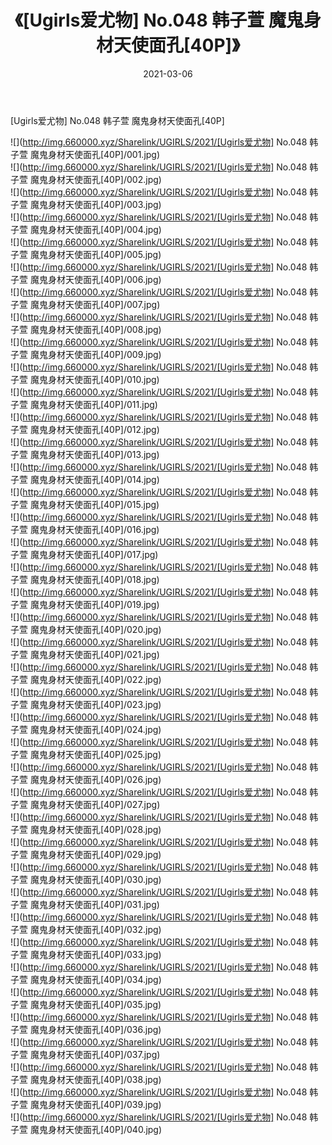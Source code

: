 ﻿---
layout: post
title:  《[Ugirls爱尤物] No.048 韩子萱 魔鬼身材天使面孔[40P]》
date:   2021-03-06
img: http://img.660000.xyz/Sharelink/UGIRLS/2021/[Ugirls爱尤物] No.048 韩子萱 魔鬼身材天使面孔[40P]/000.jpg
categories: [美女, 清纯, 唯美]
---

[Ugirls爱尤物] No.048 韩子萱 魔鬼身材天使面孔[40P]

  ![](http://img.660000.xyz/Sharelink/UGIRLS/2021/[Ugirls爱尤物] No.048 韩子萱 魔鬼身材天使面孔[40P]/001.jpg) <br> ![](http://img.660000.xyz/Sharelink/UGIRLS/2021/[Ugirls爱尤物] No.048 韩子萱 魔鬼身材天使面孔[40P]/002.jpg) <br> ![](http://img.660000.xyz/Sharelink/UGIRLS/2021/[Ugirls爱尤物] No.048 韩子萱 魔鬼身材天使面孔[40P]/003.jpg) <br> ![](http://img.660000.xyz/Sharelink/UGIRLS/2021/[Ugirls爱尤物] No.048 韩子萱 魔鬼身材天使面孔[40P]/004.jpg) <br> ![](http://img.660000.xyz/Sharelink/UGIRLS/2021/[Ugirls爱尤物] No.048 韩子萱 魔鬼身材天使面孔[40P]/005.jpg) <br> ![](http://img.660000.xyz/Sharelink/UGIRLS/2021/[Ugirls爱尤物] No.048 韩子萱 魔鬼身材天使面孔[40P]/006.jpg) <br> ![](http://img.660000.xyz/Sharelink/UGIRLS/2021/[Ugirls爱尤物] No.048 韩子萱 魔鬼身材天使面孔[40P]/007.jpg) <br> ![](http://img.660000.xyz/Sharelink/UGIRLS/2021/[Ugirls爱尤物] No.048 韩子萱 魔鬼身材天使面孔[40P]/008.jpg) <br> ![](http://img.660000.xyz/Sharelink/UGIRLS/2021/[Ugirls爱尤物] No.048 韩子萱 魔鬼身材天使面孔[40P]/009.jpg) <br> ![](http://img.660000.xyz/Sharelink/UGIRLS/2021/[Ugirls爱尤物] No.048 韩子萱 魔鬼身材天使面孔[40P]/010.jpg) <br> ![](http://img.660000.xyz/Sharelink/UGIRLS/2021/[Ugirls爱尤物] No.048 韩子萱 魔鬼身材天使面孔[40P]/011.jpg) <br> ![](http://img.660000.xyz/Sharelink/UGIRLS/2021/[Ugirls爱尤物] No.048 韩子萱 魔鬼身材天使面孔[40P]/012.jpg) <br> ![](http://img.660000.xyz/Sharelink/UGIRLS/2021/[Ugirls爱尤物] No.048 韩子萱 魔鬼身材天使面孔[40P]/013.jpg) <br> ![](http://img.660000.xyz/Sharelink/UGIRLS/2021/[Ugirls爱尤物] No.048 韩子萱 魔鬼身材天使面孔[40P]/014.jpg) <br> ![](http://img.660000.xyz/Sharelink/UGIRLS/2021/[Ugirls爱尤物] No.048 韩子萱 魔鬼身材天使面孔[40P]/015.jpg) <br> ![](http://img.660000.xyz/Sharelink/UGIRLS/2021/[Ugirls爱尤物] No.048 韩子萱 魔鬼身材天使面孔[40P]/016.jpg) <br> ![](http://img.660000.xyz/Sharelink/UGIRLS/2021/[Ugirls爱尤物] No.048 韩子萱 魔鬼身材天使面孔[40P]/017.jpg) <br> ![](http://img.660000.xyz/Sharelink/UGIRLS/2021/[Ugirls爱尤物] No.048 韩子萱 魔鬼身材天使面孔[40P]/018.jpg) <br> ![](http://img.660000.xyz/Sharelink/UGIRLS/2021/[Ugirls爱尤物] No.048 韩子萱 魔鬼身材天使面孔[40P]/019.jpg) <br> ![](http://img.660000.xyz/Sharelink/UGIRLS/2021/[Ugirls爱尤物] No.048 韩子萱 魔鬼身材天使面孔[40P]/020.jpg) <br> ![](http://img.660000.xyz/Sharelink/UGIRLS/2021/[Ugirls爱尤物] No.048 韩子萱 魔鬼身材天使面孔[40P]/021.jpg) <br> ![](http://img.660000.xyz/Sharelink/UGIRLS/2021/[Ugirls爱尤物] No.048 韩子萱 魔鬼身材天使面孔[40P]/022.jpg) <br> ![](http://img.660000.xyz/Sharelink/UGIRLS/2021/[Ugirls爱尤物] No.048 韩子萱 魔鬼身材天使面孔[40P]/023.jpg) <br> ![](http://img.660000.xyz/Sharelink/UGIRLS/2021/[Ugirls爱尤物] No.048 韩子萱 魔鬼身材天使面孔[40P]/024.jpg) <br> ![](http://img.660000.xyz/Sharelink/UGIRLS/2021/[Ugirls爱尤物] No.048 韩子萱 魔鬼身材天使面孔[40P]/025.jpg) <br> ![](http://img.660000.xyz/Sharelink/UGIRLS/2021/[Ugirls爱尤物] No.048 韩子萱 魔鬼身材天使面孔[40P]/026.jpg) <br> ![](http://img.660000.xyz/Sharelink/UGIRLS/2021/[Ugirls爱尤物] No.048 韩子萱 魔鬼身材天使面孔[40P]/027.jpg) <br> ![](http://img.660000.xyz/Sharelink/UGIRLS/2021/[Ugirls爱尤物] No.048 韩子萱 魔鬼身材天使面孔[40P]/028.jpg) <br> ![](http://img.660000.xyz/Sharelink/UGIRLS/2021/[Ugirls爱尤物] No.048 韩子萱 魔鬼身材天使面孔[40P]/029.jpg) <br> ![](http://img.660000.xyz/Sharelink/UGIRLS/2021/[Ugirls爱尤物] No.048 韩子萱 魔鬼身材天使面孔[40P]/030.jpg) <br> ![](http://img.660000.xyz/Sharelink/UGIRLS/2021/[Ugirls爱尤物] No.048 韩子萱 魔鬼身材天使面孔[40P]/031.jpg) <br> ![](http://img.660000.xyz/Sharelink/UGIRLS/2021/[Ugirls爱尤物] No.048 韩子萱 魔鬼身材天使面孔[40P]/032.jpg) <br> ![](http://img.660000.xyz/Sharelink/UGIRLS/2021/[Ugirls爱尤物] No.048 韩子萱 魔鬼身材天使面孔[40P]/033.jpg) <br> ![](http://img.660000.xyz/Sharelink/UGIRLS/2021/[Ugirls爱尤物] No.048 韩子萱 魔鬼身材天使面孔[40P]/034.jpg) <br> ![](http://img.660000.xyz/Sharelink/UGIRLS/2021/[Ugirls爱尤物] No.048 韩子萱 魔鬼身材天使面孔[40P]/035.jpg) <br> ![](http://img.660000.xyz/Sharelink/UGIRLS/2021/[Ugirls爱尤物] No.048 韩子萱 魔鬼身材天使面孔[40P]/036.jpg) <br> ![](http://img.660000.xyz/Sharelink/UGIRLS/2021/[Ugirls爱尤物] No.048 韩子萱 魔鬼身材天使面孔[40P]/037.jpg) <br> ![](http://img.660000.xyz/Sharelink/UGIRLS/2021/[Ugirls爱尤物] No.048 韩子萱 魔鬼身材天使面孔[40P]/038.jpg) <br> ![](http://img.660000.xyz/Sharelink/UGIRLS/2021/[Ugirls爱尤物] No.048 韩子萱 魔鬼身材天使面孔[40P]/039.jpg) <br> ![](http://img.660000.xyz/Sharelink/UGIRLS/2021/[Ugirls爱尤物] No.048 韩子萱 魔鬼身材天使面孔[40P]/040.jpg) <br>